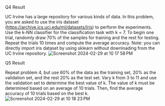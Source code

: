 Q4 Result

UC Irvine has a large repository for various kinds of data. In this problem, you are asked to use the iris dataset (https://archive.ics.uci.edu/ml/datasets/Iris) to
perform the experiments. Use the k-NN classifier for the classification task with k = 7. To begin one trial, randomly draw 70% of the samples for training and the rest for testing. Repeat the trials 10 times and compute the average accuracy. Note: you can directly import iris dataset by using sklearn without downloading from the UC Irvine repository.
![Screenshot 2024-02-29 at 10 17 58 PM](https://github.com/bcchang83/KNN-with-Iris-Dataset/assets/54743478/825f8f8b-4404-459e-9898-fae51334fa7e)

Q5 Result

Repeat problem 4, but use 60% of the data as the training set, 20% as the validation set, and the rest 20% as the test set. Vary k from 3 to 11 and use the validation set to determine the best value of k. The value of k must be determined based on an average of 10 trials. Then, find the average accuracy of 10 trials based on the best k.
![Screenshot 2024-02-29 at 10 18 23 PM](https://github.com/bcchang83/KNN-with-Iris-Dataset/assets/54743478/0d81cf8d-244c-41b1-b479-f37d58bdafd9)
